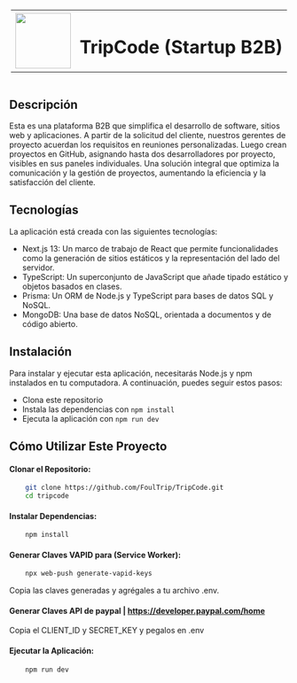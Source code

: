 <p style="display: grid; place-content: center">
  <table>
    <tr>
      <td style="border: none;"><img src="https://res.cloudinary.com/df2gu30lb/image/upload/v1709795888/logo-tripcode_hoo2vp.png" width="100" height="100"></td>
      <td align="left"><h1>TripCode (Startup B2B)</h1></td>
    </tr>
  </table>
</p>

## Descripción
Esta es una plataforma B2B que simplifica el desarrollo de software, sitios web y aplicaciones. A partir de la solicitud del cliente, nuestros gerentes de proyecto acuerdan los requisitos en reuniones personalizadas. Luego crean proyectos en GitHub, asignando hasta dos desarrolladores por proyecto, visibles en sus paneles individuales. Una solución integral que optimiza la comunicación y la gestión de proyectos, aumentando la eficiencia y la satisfacción del cliente.

## Tecnologías
La aplicación está creada con las siguientes tecnologías:

 - Next.js 13: Un marco de trabajo de React que permite funcionalidades como la generación de sitios estáticos y la representación del lado del servidor.
 - TypeScript: Un superconjunto de JavaScript que añade tipado estático y objetos basados en clases.
 - Prisma: Un ORM de Node.js y TypeScript para bases de datos SQL y NoSQL.
 - MongoDB: Una base de datos NoSQL, orientada a documentos y de código abierto.

## Instalación
Para instalar y ejecutar esta aplicación, necesitarás Node.js y npm instalados en tu computadora. A continuación, puedes seguir estos pasos:

 - Clona este repositorio
 - Instala las dependencias con `npm install`
 - Ejecuta la aplicación con `npm run dev`
## Cómo Utilizar Este Proyecto

#### Clonar el Repositorio:

```bash
    git clone https://github.com/FoulTrip/TripCode.git
    cd tripcode
```
#### Instalar Dependencias:

```bash
    npm install
```
#### Generar Claves VAPID para (Service Worker):

```bash
    npx web-push generate-vapid-keys
```
Copia las claves generadas y agrégales a tu archivo .env.

#### Generar Claves API de paypal | https://developer.paypal.com/home
Copia el CLIENT_ID y SECRET_KEY y pegalos en .env

#### Ejecutar la Aplicación:

```bash
    npm run dev
```

